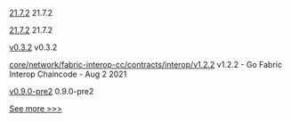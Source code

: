 
[21.7.2](https://github.com/hyperledger/besu/releases/tag/21.7.2) 21.7.2

[21.7.2](https://github.com/hyperledger/besu-docs/releases/tag/21.7.2) 21.7.2

[v0.3.2](https://github.com/hyperledger/indy-vdr/releases/tag/v0.3.2) v0.3.2

[core/network/fabric-interop-cc/contracts/interop/v1.2.2](https://github.com/hyperledger-labs/weaver-dlt-interoperability/releases/tag/core/network/fabric-interop-cc/contracts/interop/v1.2.2) v1.2.2 - Go Fabric Interop Chaincode - Aug 2 2021

[v0.9.0-pre2](https://github.com/hyperledger/aries-staticagent-python/releases/tag/v0.9.0-pre2) 0.9.0-pre2


[See more >>>](https://start-here.hyperledger.org/releases)
